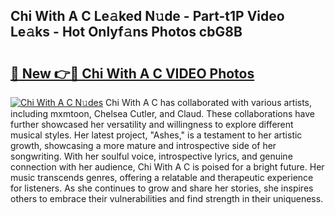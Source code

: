 ## Chi With A C Le𝚊ked N𝚞de - Part-t1P Video Le𝚊ks - Hot Onlyf𝚊ns Photos cbG8B

# <h2><a href="http://ac12635.deff.icu/?id=Chi+With+A+C">🔗 New 👉🔴 Chi With A C VIDEO Photos</a></h2>

[![Chi With A C N𝚞des](https://i.imgur.com/rIISA9y.gif)](http://ac12635.deff.icu/?id=Chi+With+A+C)
Chi With A C has collaborated with various artists, including mxmtoon, Chelsea Cutler, and Claud. These collaborations have further showcased her versatility and willingness to explore different musical styles. Her latest project, "Ashes," is a testament to her artistic growth, showcasing a more mature and introspective side of her songwriting. With her soulful voice, introspective lyrics, and genuine connection with her audience, Chi With A C is poised for a bright future. Her music transcends genres, offering a relatable and therapeutic experience for listeners. As she continues to grow and share her stories, she inspires others to embrace their vulnerabilities and find strength in their uniqueness.
